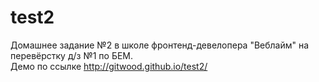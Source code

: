 # test2
Домашнее задание №2 в школе фронтенд-девелопера "Веблайм" на перевёрстку д/з №1 по БЕМ.<br>
Демо по ссылке <a href="http://gitwood.github.io/test2/">http://gitwood.github.io/test2/</a>
